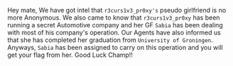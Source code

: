 Hey mate, We have got intel that `r3curs1v3_pr0xy's` pseudo girlfriend is no more Anonymous. We also came to know that `r3curs1v3_pr0xy` has been running a secret Automotive company and her GF `Sabia` has been dealing with most of his company's operation. Our Agents have also informed us that she has completed her graduation from `University of Groningen`. Anyways, `Sabia` has been assigned to carry on this operation and you will get your flag from her. Good Luck Champ!!

